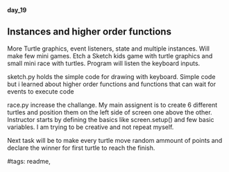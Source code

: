 **day_19**
## Instances and higher order functions
More Turtle graphics, event listeners, state and multiple instances.
Will make few mini games. Etch a Sketch kids game with turtle graphics and
small mini race with turtles. Program will listen the keyboard inputs.

sketch.py holds the simple code for drawing with keyboard. Simple code but i
learned about higher order functions and functions that can wait for events to
execute code

race.py increase the challange. My main assignent is to create 6 different
turtles and position them on the left side of screen one above the other.
Instructor starts by defining the basics like screen.setup() and few basic
variables. I am trying to be creative and not repeat myself.

Next task will be to make every turtle move random ammount of points and
declare the winner for first turtle to reach the finish.



#tags: readme,

